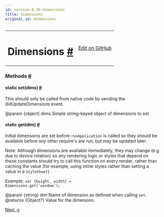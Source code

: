 ```yaml
---
id: version-0.26-dimensions
title: dimensions
original_id: dimensions
---
```

<a id="content"></a><table width="100%"><tbody><tr><td><h1><a class="anchor" name="dimensions"></a>Dimensions <a class="hash-link" href="docs/dimensions.html#dimensions">#</a></h1></td><td style="text-align:right;"><a target="_blank" href="https://github.com/facebook/react-native/blob/master/Libraries/Utilities/Dimensions.js">Edit on GitHub</a></td></tr></tbody></table><div><div></div><span><h3><a class="anchor" name="methods"></a>Methods <a class="hash-link" href="docs/dimensions.html#methods">#</a></h3><div class="props"><div class="prop"><h4 class="propTitle"><a class="anchor" name="set"></a><span class="propType">static </span>set<span class="propType">(dims)</span> <a class="hash-link" href="docs/dimensions.html#set">#</a></h4><div><p>This should only be called from native code by sending the
didUpdateDimensions event.</p><p>@param {object} dims Simple string-keyed object of dimensions to set</p></div></div><div class="prop"><h4 class="propTitle"><a class="anchor" name="get"></a><span class="propType">static </span>get<span class="propType">(dim)</span> <a class="hash-link" href="docs/dimensions.html#get">#</a></h4><div><p>Initial dimensions are set before <code>runApplication</code> is called so they should
be available before any other require's are run, but may be updated later.</p><p>Note: Although dimensions are available immediately, they may change (e.g
due to device rotation) so any rendering logic or styles that depend on
these constants should try to call this function on every render, rather
than caching the value (for example, using inline styles rather than
setting a value in a <code>StyleSheet</code>).</p><p>Example: <code>var {height, width} = Dimensions.get('window');</code></p><p>@param {string} dim Name of dimension as defined when calling <code>set</code>.
@returns {Object?} Value for the dimension.</p></div></div></div></span></div><div class="docs-prevnext"><a class="docs-next" href="docs/intentandroid.html#content">Next →</a></div>